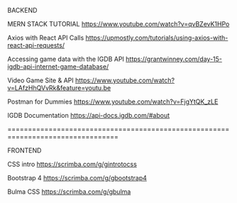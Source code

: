 BACKEND

MERN STACK TUTORIAL
https://www.youtube.com/watch?v=qvBZevK1HPo

Axios with React API Calls
https://upmostly.com/tutorials/using-axios-with-react-api-requests/

Accessing game data with the IGDB API
https://grantwinney.com/day-15-igdb-api-internet-game-database/

Video Game Site & API
https://www.youtube.com/watch?v=LAfzHhQVvRk&feature=youtu.be

Postman for Dummies
https://www.youtube.com/watch?v=FjgYtQK_zLE

IGDB Documentation
https://api-docs.igdb.com/#about

=================================================================================

FRONTEND

CSS intro
https://scrimba.com/g/gintrotocss

Bootstrap 4
https://scrimba.com/g/gbootstrap4

Bulma CSS
https://scrimba.com/g/gbulma